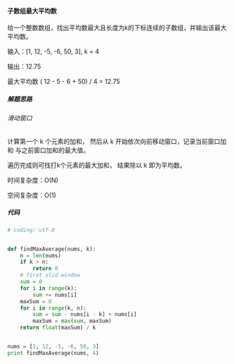 #### 子数组最大平均数

给一个整数数组，找出平均数最大且长度为k的下标连续的子数组，并输出该最大平均数。

输入：[1, 12, -5, -6, 50, 3], k = 4

输出：12.75

最大平均数 ( 12 - 5 - 6 + 50) / 4 = 12.75



##### 解题思路

###### 滑动窗口

计算第一个 k 个元素的加和， 然后从 k 开始依次向前移动窗口，记录当前窗口加和 与之前窗口加和的最大值。

遍历完成则可找打k个元素的最大加和， 结果除以 k 即为平均数。

时间复杂度：O(N)

空间复杂度：O(1)



##### 代码

```python
# coding: utf-8


def findMaxAverage(nums, k):
    n = len(nums)
    if k > n:
        return 0
    # first slid window
    sum = 0
    for i in range(k):
        sum += nums[i]
    maxSum = 0
    for i in range(k, n):
        sum = sum - nums[i - k] + nums[i]
        maxSum = max(sum, maxSum)
    return float(maxSum) / k


nums = [1, 12, -5, -6, 50, 3]
print findMaxAverage(nums, 4)

```

